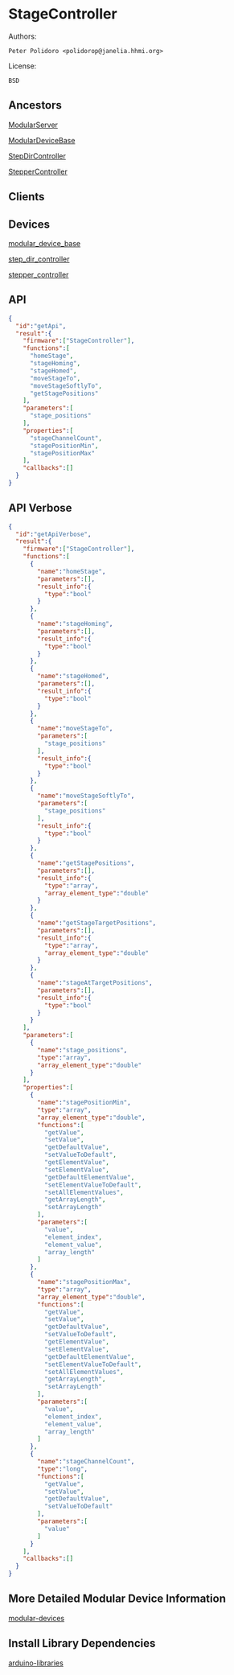 # StageController

Authors:

    Peter Polidoro <polidorop@janelia.hhmi.org>

License:

    BSD

## Ancestors

[ModularServer](https://github.com/janelia-arduino/ModularServer)

[ModularDeviceBase](https://github.com/janelia-arduino/ModularDeviceBase)

[StepDirController](https://github.com/janelia-arduino/StepDirController)

[StepperController](https://github.com/janelia-arduino/StepperController)

## Clients

## Devices

[modular_device_base](https://github.com/janelia-modular-devices/modular_device_base.git)

[step_dir_controller](https://github.com/janelia-modular-devices/step_dir_controller.git)

[stepper_controller](https://github.com/janelia-modular-devices/stepper_controller.git)

## API

```json
{
  "id":"getApi",
  "result":{
    "firmware":["StageController"],
    "functions":[
      "homeStage",
      "stageHoming",
      "stageHomed",
      "moveStageTo",
      "moveStageSoftlyTo",
      "getStagePositions"
    ],
    "parameters":[
      "stage_positions"
    ],
    "properties":[
      "stageChannelCount",
      "stagePositionMin",
      "stagePositionMax"
    ],
    "callbacks":[]
  }
}
```

## API Verbose

```json
{
  "id":"getApiVerbose",
  "result":{
    "firmware":["StageController"],
    "functions":[
      {
        "name":"homeStage",
        "parameters":[],
        "result_info":{
          "type":"bool"
        }
      },
      {
        "name":"stageHoming",
        "parameters":[],
        "result_info":{
          "type":"bool"
        }
      },
      {
        "name":"stageHomed",
        "parameters":[],
        "result_info":{
          "type":"bool"
        }
      },
      {
        "name":"moveStageTo",
        "parameters":[
          "stage_positions"
        ],
        "result_info":{
          "type":"bool"
        }
      },
      {
        "name":"moveStageSoftlyTo",
        "parameters":[
          "stage_positions"
        ],
        "result_info":{
          "type":"bool"
        }
      },
      {
        "name":"getStagePositions",
        "parameters":[],
        "result_info":{
          "type":"array",
          "array_element_type":"double"
        }
      },
      {
        "name":"getStageTargetPositions",
        "parameters":[],
        "result_info":{
          "type":"array",
          "array_element_type":"double"
        }
      },
      {
        "name":"stageAtTargetPositions",
        "parameters":[],
        "result_info":{
          "type":"bool"
        }
      }
    ],
    "parameters":[
      {
        "name":"stage_positions",
        "type":"array",
        "array_element_type":"double"
      }
    ],
    "properties":[
      {
        "name":"stagePositionMin",
        "type":"array",
        "array_element_type":"double",
        "functions":[
          "getValue",
          "setValue",
          "getDefaultValue",
          "setValueToDefault",
          "getElementValue",
          "setElementValue",
          "getDefaultElementValue",
          "setElementValueToDefault",
          "setAllElementValues",
          "getArrayLength",
          "setArrayLength"
        ],
        "parameters":[
          "value",
          "element_index",
          "element_value",
          "array_length"
        ]
      },
      {
        "name":"stagePositionMax",
        "type":"array",
        "array_element_type":"double",
        "functions":[
          "getValue",
          "setValue",
          "getDefaultValue",
          "setValueToDefault",
          "getElementValue",
          "setElementValue",
          "getDefaultElementValue",
          "setElementValueToDefault",
          "setAllElementValues",
          "getArrayLength",
          "setArrayLength"
        ],
        "parameters":[
          "value",
          "element_index",
          "element_value",
          "array_length"
        ]
      },
      {
        "name":"stageChannelCount",
        "type":"long",
        "functions":[
          "getValue",
          "setValue",
          "getDefaultValue",
          "setValueToDefault"
        ],
        "parameters":[
          "value"
        ]
      }
    ],
    "callbacks":[]
  }
}
```

## More Detailed Modular Device Information

[modular-devices](https://github.com/janelia-modular-devices/modular-devices)

## Install Library Dependencies

[arduino-libraries](https://github.com/janelia-arduino/arduino-libraries)
